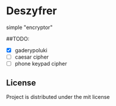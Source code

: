 # Deszyfrer
simple "encryptor"





##TODO:
- [x] gaderypoluki
- [ ] caesar cipher
- [ ] phone keypad cipher

## License
Project is distributed under the mit license
